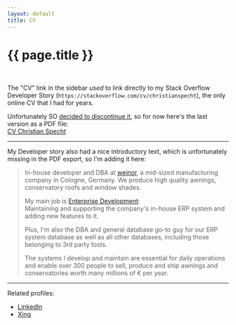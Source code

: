 ```yaml
---
layout: default 
title: CV
---
```


# {{ page.title }}

&nbsp;

The "CV" link in the sidebar *used* to link directly to my Stack Overflow Developer Story (`https://stackoverflow.com/cv/christianspecht`), the only online CV that I had for years.

Unfortunately SO [decided to discontinue it](https://meta.stackoverflow.com/q/415293/6884), so for now here's the last version as a PDF file:  
[CV Christian Specht](cv-christian-specht.pdf)

---

My Developer story also had a nice introductory text, which is unfortunately missing in the PDF export, so I'm adding it here:

> In-house developer and DBA at [weinor](https://www.weinor.de/), a mid-sized manufacturing company in Cologne, Germany. We produce high quality awnings, conservatory roofs and window shades.
> 
> My main job is [Enterprise Development](https://enterprisecraftsmanship.com/posts/what-is-enterprise-development/):  
> Maintaining and supporting the company's in-house ERP system and adding new features to it.
> 
> Plus, I'm also the DBA and general database go-to guy for our ERP system database as well as all other databases, including those belonging to 3rd party tools.
> 
> The systems I develop and maintain are essential for daily operations and enable over 300 people to sell, produce and ship awnings and conservatories worth many millions of € per year.

---

Related profiles:

- [<i class="fa-brands fa-lg fa-linkedin"></i> LinkedIn](https://www.linkedin.com/in/christian-specht/)
- [<i class="fa-brands fa-lg fa-xing"></i> Xing](https://www.xing.com/profile/Christian_Specht29/)
